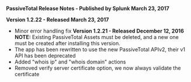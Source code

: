**PassiveTotal Release Notes - Published by Splunk March 23, 2017**


**Version 1.2.22 - Released March 23, 2017**

* Minor error handling fix
**Version 1.2.21 - Released December 12, 2016**  
**NOTE:** Existing PassiveTotal Assets must be deleted, and a new one must be created after installing this version.
* The app has been rewritten to use the new PassiveTotal APIv2, their v1 API has been deprecated
* Added "whois ip" and "whois domain" actions
* Removed verify server certificate option, we now always validate the certificate
